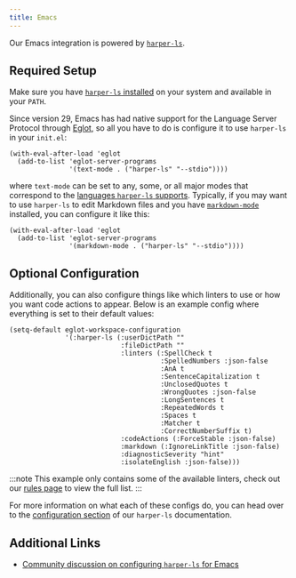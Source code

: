```yaml
---
title: Emacs
---
```


Our Emacs integration is powered by [`harper-ls`](./language-server).

## Required Setup

Make sure you have [`harper-ls` installed](./language-server#Installation) on your system and available in your `PATH`.

Since version 29, Emacs has had native support for the Language Server Protocol through [Eglot](https://www.gnu.org/software/emacs/manual/html_mono/eglot.html), so all you have to do is configure it to use `harper-ls` in your `init.el`:

```elisp title=init.el
(with-eval-after-load 'eglot
  (add-to-list 'eglot-server-programs
               '(text-mode . ("harper-ls" "--stdio"))))
```

where `text-mode` can be set to any, some, or all major modes that correspond to the [languages `harper-ls` supports](./language-server#Supported-Languages). Typically, if you may want to use `harper-ls` to edit Markdown files and you have [`markdown-mode`](https://jblevins.org/projects/markdown-mode) installed, you can configure it like this:

```elisp title=init.el
(with-eval-after-load 'eglot
  (add-to-list 'eglot-server-programs
               '(markdown-mode . ("harper-ls" "--stdio"))))
```

## Optional Configuration

Additionally, you can also configure things like which linters to use or how you want code actions to appear. Below is an example config where everything is set to their default values:

```elisp title=init.el
(setq-default eglot-workspace-configuration
              '(:harper-ls (:userDictPath ""
                            :fileDictPath ""
                            :linters (:SpellCheck t
                                      :SpelledNumbers :json-false
                                      :AnA t
                                      :SentenceCapitalization t
                                      :UnclosedQuotes t
                                      :WrongQuotes :json-false
                                      :LongSentences t
                                      :RepeatedWords t
                                      :Spaces t
                                      :Matcher t
                                      :CorrectNumberSuffix t)
                            :codeActions (:ForceStable :json-false)
                            :markdown (:IgnoreLinkTitle :json-false)
                            :diagnosticSeverity "hint"
                            :isolateEnglish :json-false)))
```

:::note
This example only contains some of the available linters, check out our [rules page](../rules) to view the full list.
:::

For more information on what each of these configs do, you can head over to the [configuration section](./language-server#Configuration) of our `harper-ls` documentation.

## Additional Links

- [Community discussion on configuring `harper-ls` for Emacs](https://github.com/Automattic/harper/discussions/150)
